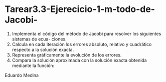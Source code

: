 # Tarear3.3-Ejerecicio-1-m-todo-de-Jacobi-
1.	Implementa el código del método de Jacobi para resolver los siguientes sistemas de ecua- ciones.
2.	Calcula en cada iteración los errores absoluto, relativo y cuadrático respecto a la solución exacta.
3.	Representa gráficamente la evolución de los errores.
4.	Compara la solución aproximada con la solución exacta obtenida mediante la función:

Eduardo Medina
